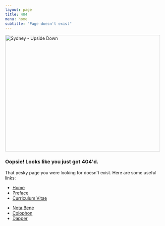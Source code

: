 ```yaml
---
layout: page
title: 404
menu: home
subtitle: "Page doesn't exist"
---
```


<div class="container p-50-cont">
  <div class="row mb-40">
    <div class="col-md-12 text-center">
      <div id="clock"></div>
    </div>
    <div class="col-md-6 text-center img-container-404">
      <a data-flickr-embed="true"  href="https://www.flickr.com/photos/markbenson/3087888359/in/dateposted-public/" title="Sydney - Upside Down"><img src="https://c8.staticflickr.com/4/3192/3087888359_22a4d77182.jpg" width="500" height="375" alt="Sydney - Upside Down"></a><script async src="//embedr.flickr.com/assets/client-code.js" charset="utf-8"></script>
    </div>
    <div class="col-md-6 m-top-10">
     <h3>Oopsie! Looks like you just got 404'd.</h3>
      <p>That pesky page you were looking for doesn't exist. Here are some useful links:</p>
      <div class="row m-top-20">
        <div class="col-md-6">
          <ul class="icon-list">
            <li><i class="fa fa-angle-right"></i><a class="a-invert" href="/">Home</a></li>
            <li><i class="fa fa-angle-right"></i><a class="a-invert" href="/preface/">Preface</a></li>
            <li><i class="fa fa-angle-right"></i><a class="a-invert" href="/cv/">Curriculum Vitae</a></li>
          </ul>
        </div>
        <div class="col-md-6">
          <ul class="icon-list">
            <li><i class="fa fa-angle-right"></i><a class="a-invert" href="/notabene/">Nota Bene</a></li>
            <li><i class="fa fa-angle-right"></i><a class="a-invert" href="/colophon/">Colophon</a></li>
            <li><i class="fa fa-angle-right"></i><a class="a-invert" href="/dapper/">Dapper</a></li>
          </ul>
        </div>
      </div>
    </div>
  </div>
</div>
